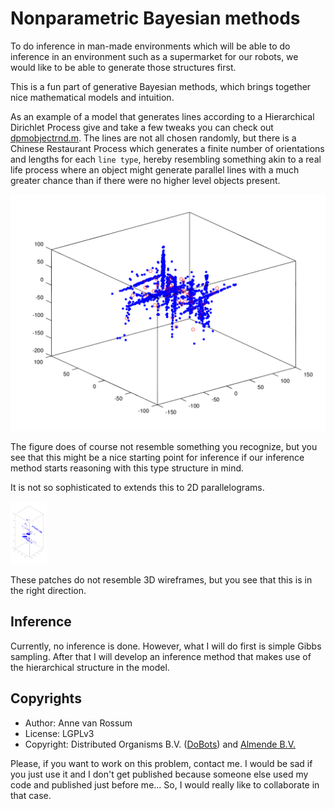 # Nonparametric Bayesian methods

To do inference in man-made environments which will be able to do inference in an environment such as a supermarket for our robots, we would like to be able to generate those structures first.

This is a fun part of generative Bayesian methods, which brings together nice mathematical models and intuition.

As an example of a model that generates lines according to a Hierarchical Dirichlet Process give and take a few tweaks you can check out [dpmobjectrnd.m](https://github.com/mrquincle/octave-scripts/blob/master/thesis/dpmobjectrnd.m). The lines are not all chosen randomly, but there is a Chinese Restaurant Process which generates a finite number of orientations and lengths for each `line type`, hereby resembling something akin to a real life process where an object might generate parallel lines with a much greater chance than if there were no higher level objects present.

![manmade](pictures/manmade.png?raw=true "Man-made generation of lines")

The figure does of course not resemble something you recognize, but you see that this might be a nice starting point for inference if our inference method starts reasoning with this type structure in mind.

It is not so sophisticated to extends this to 2D parallelograms.

<img src="pictures/patches.png?raw=true" alt="Man-made generation of patches" height="100px"/>

These patches do not resemble 3D wireframes, but you see that this is in the right direction.

## Inference

Currently, no inference is done. However, what I will do first is simple Gibbs sampling. After that I will develop an inference method that makes use of the hierarchical structure in the model.

## Copyrights

* Author: Anne van Rossum
* License: LGPLv3
* Copyright: Distributed Organisms B.V. ([DoBots](http://dobots.nl)) and [Almende B.V.](http://almende.com)

Please, if you want to work on this problem, contact me. I would be sad if you just use it and I don't get published because someone else used my code and published just before me... So, I would really like to collaborate in that case. 


